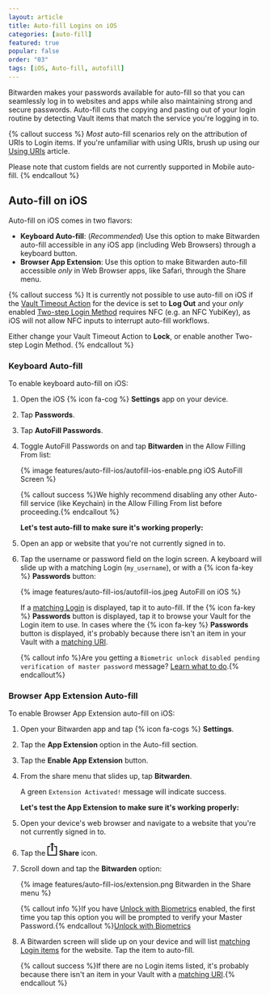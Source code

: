 ```yaml
---
layout: article
title: Auto-fill Logins on iOS
categories: [auto-fill]
featured: true
popular: false
order: "03"
tags: [iOS, Auto-fill, autofill]
---
```


Bitwarden makes your passwords available for auto-fill so that you can seamlessly log in to websites and apps while also maintaining strong and secure passwords. Auto-fill cuts the copying and pasting out of your login routine by detecting Vault items that match the service you're logging in to.

{% callout success %}
*Most* auto-fill scenarios rely on the attribution of URIs to Login items. If you're unfamiliar with using URIs, brush up using our [Using URIs]({{site.baseurl}}/article/uri-match-detection/) article.

Please note that custom fields are not currently supported in Mobile auto-fill.
{% endcallout %}

## Auto-fill on iOS

Auto-fill on iOS comes in two flavors:

- **Keyboard Auto-fill**: (*Recommended*) Use this option to make Bitwarden auto-fill accessible in any iOS app (including Web Browsers) through a keyboard button.
- **Browser App Extension**: Use this option to make Bitwarden auto-fill accessible *only* in Web Browser apps, like Safari, through the Share menu.

{% callout success %}
It is currently not possible to use auto-fill on iOS if the [Vault Timeout Action]({{site.baseurl}}/article/vault-timeout/#vault-timeout-action) for the device is set to **Log Out** and your *only* enabled [Two-step Login Method]({{site.baseurl}}/article/setup-two-step-login) requires NFC (e.g. an NFC YubiKey), as iOS will not allow NFC inputs to interrupt auto-fill workflows.

Either change your Vault Timeout Action to **Lock**, or enable another Two-step Login Method.
{% endcallout %}

### Keyboard Auto-fill

To enable keyboard auto-fill on iOS:

1. Open the iOS {% icon fa-cog %} **Settings** app on your device.
2. Tap **Passwords**.
3. Tap **AutoFill Passwords**.
4. Toggle AutoFill Passwords on and tap **Bitwarden** in the Allow Filling From list:

   {% image features/auto-fill-ios/autofill-ios-enable.png iOS AutoFill Screen %}

   {% callout success %}We highly recommend disabling any other Auto-fill service (like Keychain) in the Allow Filling From list before proceeding.{% endcallout %}

   **Let's test auto-fill to make sure it's working properly:**
6. Open an app or website that you're not currently signed in to.
7. Tap the username or password field on the login screen. A keyboard will slide up with a matching Login (`my_username`), or with a {% icon fa-key %} **Passwords** button:

   {% image features/auto-fill-ios/autofill-ios.jpeg AutoFill on iOS %}

   If a [matching Login]({{site.baseurl}}/article/uri-match-detection/) is displayed, tap it to auto-fill. If the {% icon fa-key %} **Passwords** button is displayed, tap it to browse your Vault for the Login item to use. In cases where the {% icon fa-key %} **Passwords** button is displayed, it's probably because there isn't an item in your Vault with a [matching URI]({{site.baseurl}}/article/uri-match-detection/).

   {% callout info %}Are you getting a `Biometric unlock disabled pending verification of master password` message? [Learn what to do]({{site.baseurl}}/article/autofill-faqs/#q-what-do-i-do-about-biometric-unlock-disabled-pending-verification-of-master-password).{% endcallout%}

### Browser App Extension Auto-fill

To enable Browser App Extension auto-fill on iOS:

1. Open your Bitwarden app and tap {% icon fa-cogs %} **Settings**.
2. Tap the **App Extension** option in the Auto-fill section.
3. Tap the **Enable App Extension** button.
4. From the share menu that slides up, tap **Bitwarden**.

   A green `Extension Activated!` message will indicate success.

   **Let's test the App Extension to make sure it's working properly:**
5. Open your device's web browser and navigate to a website that you're not currently signed in to.
6. Tap the <img src="../../images/features/auto-fill-ios/ios_share_icon.png" style="margin-top:0px"> **Share** icon.
7. Scroll down and tap the **Bitwarden** option:

   {% image features/auto-fill-ios/extension.png Bitwarden in the Share menu %}

   {% callout info %}If you have [Unlock with Biometrics]({{site.baseurl}}/article/biometrics/) enabled, the first time you tap this option you will be prompted to verify your Master Password.{% endcallout %}[Unlock with Biometrics]({{site.baseurl}}/article/biometrics/)
8. A Bitwarden screen will slide up on your device and will list [matching Login items]({{site.baseurl}}/article/uri-match-detection/) for the website. Tap the item to auto-fill.

   {% callout success %}If there are no Login items listed, it's probably because there isn't an item in your Vault with a [matching URI]({{site.baseurl}}/article/uri-match-detection/).{% endcallout %}
